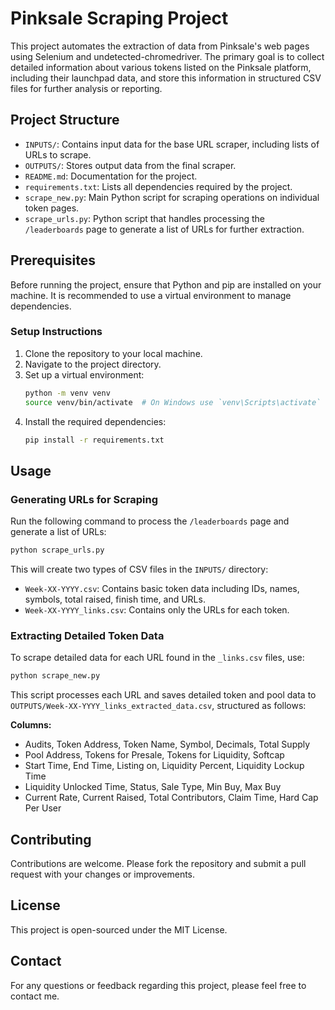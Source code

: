 # Pinksale Scraping Project

This project automates the extraction of data from Pinksale's web pages using Selenium and undetected-chromedriver. The primary goal is to collect detailed information about various tokens listed on the Pinksale platform, including their launchpad data, and store this information in structured CSV files for further analysis or reporting.

## Project Structure

- `INPUTS/`: Contains input data for the base URL scraper, including lists of URLs to scrape.
- `OUTPUTS/`: Stores output data from the final scraper.
- `README.md`: Documentation for the project.
- `requirements.txt`: Lists all dependencies required by the project.
- `scrape_new.py`: Main Python script for scraping operations on individual token pages.
- `scrape_urls.py`: Python script that handles processing the `/leaderboards` page to generate a list of URLs for further extraction.

## Prerequisites

Before running the project, ensure that Python and pip are installed on your machine. It is recommended to use a virtual environment to manage dependencies.

### Setup Instructions

1. Clone the repository to your local machine.
2. Navigate to the project directory.
3. Set up a virtual environment:
   ```bash
   python -m venv venv
   source venv/bin/activate  # On Windows use `venv\Scripts\activate`
   ```
4. Install the required dependencies:
   ```bash
   pip install -r requirements.txt
   ```

## Usage

### Generating URLs for Scraping

Run the following command to process the `/leaderboards` page and generate a list of URLs:
```bash
python scrape_urls.py
```
This will create two types of CSV files in the `INPUTS/` directory:
- `Week-XX-YYYY.csv`: Contains basic token data including IDs, names, symbols, total raised, finish time, and URLs.
- `Week-XX-YYYY_links.csv`: Contains only the URLs for each token.

### Extracting Detailed Token Data

To scrape detailed data for each URL found in the `_links.csv` files, use:
```bash
python scrape_new.py
```
This script processes each URL and saves detailed token and pool data to `OUTPUTS/Week-XX-YYYY_links_extracted_data.csv`, structured as follows:

**Columns:**
- Audits, Token Address, Token Name, Symbol, Decimals, Total Supply
- Pool Address, Tokens for Presale, Tokens for Liquidity, Softcap
- Start Time, End Time, Listing on, Liquidity Percent, Liquidity Lockup Time
- Liquidity Unlocked Time, Status, Sale Type, Min Buy, Max Buy
- Current Rate, Current Raised, Total Contributors, Claim Time, Hard Cap Per User

## Contributing

Contributions are welcome. Please fork the repository and submit a pull request with your changes or improvements.

## License

This project is open-sourced under the MIT License.

## Contact

For any questions or feedback regarding this project, please feel free to contact me.